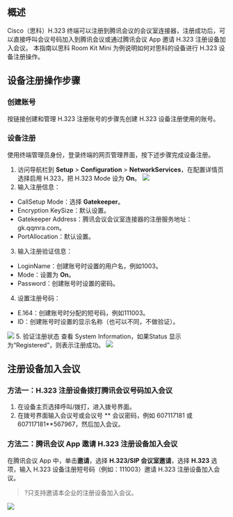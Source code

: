 ## 概述
Cisco（思科）H.323 终端可以注册到腾讯会议的会议室连接器，注册成功后，可以直接呼叫会议号码加入到腾讯会议或通过腾讯会议 App 邀请 H.323 注册设备加入会议。
本指南以思科 Room Kit Mini 为例说明如何对思科的设备进行 H.323 设备注册操作。

## 设备注册操作步骤
### 创建账号
按链接创建和管理 H.323 注册账号的步骤先创建 H.323 设备注册使用的账号。

### 设备注册
使用终端管理员身份，登录终端的网页管理界面，按下述步骤完成设备注册。
1. 访问导航栏到 **Setup** > **Configuration** > **NetworkServices**，在配置详情页选择启用 H.323，把 H.323 Mode 设为 **On**。
![](https://qcloudimg.tencent-cloud.cn/raw/6e56aad95ea6c79ede8c65720ae9cd1a.png)
2. 输入注册信息：
 - CallSetup Mode：选择 **Gatekeeper**。
 - Encryption KeySize：默认设置。
 - Gatekeeper Address：腾讯会议会议室连接器的注册服务地址：gk.qqmra.com。
 - PortAllocation：默认设置。
3. 输入注册验证信息：
 - LoginName：创建账号时设置的用户名，例如1003。
 - Mode：设置为 **On**。
 - Password：创建账号时设置的密码。
4. 设置注册号码：
 - E.164：创建账号时分配的短号码，例如111003。
 - ID：创建账号时设置的显示名称（也可以不同，不做验证）。

![](https://qcloudimg.tencent-cloud.cn/raw/f9b6317a7beafac1e614d13cdb8ba484.png)
5. 验证注册状态
查看 System Information，如果Status 显示为“Registered”，则表示注册成功。
![](https://qcloudimg.tencent-cloud.cn/raw/e445f621723c461bfdd655ed921e055f.png)

## 注册设备加入会议
### 方法一：H.323 注册设备拨打腾讯会议号码加入会议
1. 在设备主页选择呼叫/拨打，进入拨号界面。
2. 在拨号界面输入会议号或会议号 ** 会议密码，例如 607117181 或 607117181**567967，然后加入会议。

### 方法二：腾讯会议 App 邀请 H.323 注册设备加入会议
在腾讯会议 App 中，单击**邀请**，选择 **H.323/SIP 会议室邀请**，选择 **H.323** 选项，输入 H.323 设备注册短号码（例如：111003）邀请 H.323 注册设备加入会议。
>?只支持邀请本企业的注册设备加入会议。

![](https://qcloudimg.tencent-cloud.cn/raw/5289db8dc95259ccad5808cc4c829ed0.png)
